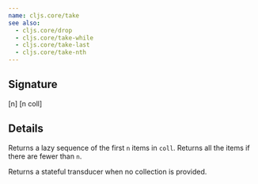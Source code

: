 ```yaml
---
name: cljs.core/take
see also:
  - cljs.core/drop
  - cljs.core/take-while
  - cljs.core/take-last
  - cljs.core/take-nth
---
```


## Signature
[n]
[n coll]


## Details

Returns a lazy sequence of the first `n` items in `coll`. Returns all the items
if there are fewer than `n`.

Returns a stateful transducer when no collection is provided.

